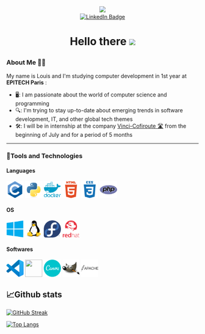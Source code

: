<div id="header" align="center">
      <img src="https://media.giphy.com/media/xT9IgzoKnwFNmISR8I/giphy.gif" width="200"/>
</div>

<div id="badge"  align="center">
  <a href="https://www.linkedin.com/in/louis-hulot/">
     <img src="https://img.shields.io/badge/LinkedIn-blue?style=for-the-badge&logo=linkedin&logoColor=white" alt="LinkedIn Badge"/>
  </a>
</div>

<h1>
  <p align="center"/>
  Hello there
  <img src="https://media.giphy.com/media/hvRJCLFzcasrR4ia7z/giphy.gif" width="35px"/>
  </p>
</h1>

### About Me 👨‍💻 &nbsp;
My name is Louis and I'm studying computer development in 1st year at **EPITECH Paris** : 
 
- 🖥️: I am passionate about the world of computer science and programming
- 🔍: I'm trying to stay up-to-date about emerging trends in software development, IT, and other global tech themes
- 🛠️: I will be in internship at the company [Vinci-Cofiroute 🛣️](https://corporate.vinci-autoroutes.com/fr/presentation/societes-vinci-autoroutes/cofiroute/en-bref) from the beginning of July and for a period of 5 months
---

### 🔧Tools and Technologies
#### Languages
<p>
  <img src="https://github.com/devicons/devicon/blob/master/icons/c/c-original.svg" title="C" alt="C" width="45" height="45" />
  <img src="https://github.com/devicons/devicon/blob/master/icons/python/python-original.svg" width="45" heigth="45" />
  <img src="https://github.com/devicons/devicon/blob/master/icons/docker/docker-plain-wordmark.svg" width="45" heigth="45" />
  <img src="https://github.com/devicons/devicon/blob/master/icons/html5/html5-plain-wordmark.svg" width="45" heigth="45" />
  <img src="https://github.com/devicons/devicon/blob/master/icons/css3/css3-plain-wordmark.svg" width="45" heigth="45" />
  <img src="https://github.com/devicons/devicon/blob/master/icons/php/php-original.svg" width="45" heigth="45" />
</p> 

#### OS
<p>
  <img src="https://github.com/devicons/devicon/blob/master/icons/windows8/windows8-original.svg" width="45" heigth="45" />
  <img src="https://github.com/devicons/devicon/blob/master/icons/linux/linux-original.svg" width="45" heigth="45" />
  <img src="https://github.com/devicons/devicon/blob/master/icons/fedora/fedora-original.svg" width="45" weigth="45" />
  <img src="https://github.com/devicons/devicon/blob/master/icons/redhat/redhat-plain-wordmark.svg" width="45" weigth="45" />
</p>

#### Softwares
<p>
  <img src="https://github.com/devicons/devicon/blob/master/icons/vscode/vscode-original.svg" width="45" heigth="45" />
  <img src="https://pngimg.com/uploads/github/github_PNG40.png" width="45" height="45" />
  <img src="https://github.com/devicons/devicon/blob/master/icons/canva/canva-original.svg" width="45" heigth="45" />
  <img src="https://github.com/devicons/devicon/blob/master/icons/gimp/gimp-original.svg" width="45" heigth="45" />
  <img src="https://github.com/devicons/devicon/blob/master/icons/apache/apache-line-wordmark.svg" width="45" heigth="45" />
</p>
 
 
 ## 📈Github stats

[![GitHub Streak](http://github-readme-streak-stats.herokuapp.com?user=LouisHLT&theme=dark)](https://git.io/streak-stats)

<!--
[![stat1](https://github-readme-stats.vercel.app/api?username=LouisHLT&layout=compact&theme=github_dark&show_icons=true)](https://github.com/LouisHLT/github-readme-stats)
-->

[![Top Langs](https://github-readme-stats.vercel.app/api/top-langs/?username=LouisHLT&layout=compact&theme=github_dark&show_icons=true)](https://github.com/LouisHLT/github-readme-stats)

